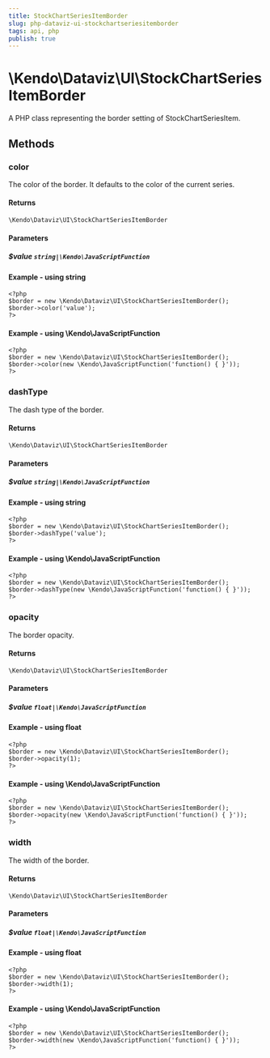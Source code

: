 ```yaml
---
title: StockChartSeriesItemBorder
slug: php-dataviz-ui-stockchartseriesitemborder
tags: api, php
publish: true
---
```


# \Kendo\Dataviz\UI\StockChartSeriesItemBorder

A PHP class representing the border setting of StockChartSeriesItem.


## Methods

### color
The color of the border.  It defaults to the color of the current series.

#### Returns
`\Kendo\Dataviz\UI\StockChartSeriesItemBorder`

#### Parameters

##### $value `string|\Kendo\JavaScriptFunction`



#### Example  - using string
    <?php
    $border = new \Kendo\Dataviz\UI\StockChartSeriesItemBorder();
    $border->color('value');
    ?>

#### Example  - using \Kendo\JavaScriptFunction
    <?php
    $border = new \Kendo\Dataviz\UI\StockChartSeriesItemBorder();
    $border->color(new \Kendo\JavaScriptFunction('function() { }'));
    ?>

### dashType
The dash type of the border.

#### Returns
`\Kendo\Dataviz\UI\StockChartSeriesItemBorder`

#### Parameters

##### $value `string|\Kendo\JavaScriptFunction`



#### Example  - using string
    <?php
    $border = new \Kendo\Dataviz\UI\StockChartSeriesItemBorder();
    $border->dashType('value');
    ?>

#### Example  - using \Kendo\JavaScriptFunction
    <?php
    $border = new \Kendo\Dataviz\UI\StockChartSeriesItemBorder();
    $border->dashType(new \Kendo\JavaScriptFunction('function() { }'));
    ?>

### opacity
The border opacity.

#### Returns
`\Kendo\Dataviz\UI\StockChartSeriesItemBorder`

#### Parameters

##### $value `float|\Kendo\JavaScriptFunction`



#### Example  - using float
    <?php
    $border = new \Kendo\Dataviz\UI\StockChartSeriesItemBorder();
    $border->opacity(1);
    ?>

#### Example  - using \Kendo\JavaScriptFunction
    <?php
    $border = new \Kendo\Dataviz\UI\StockChartSeriesItemBorder();
    $border->opacity(new \Kendo\JavaScriptFunction('function() { }'));
    ?>

### width
The width of the border.

#### Returns
`\Kendo\Dataviz\UI\StockChartSeriesItemBorder`

#### Parameters

##### $value `float|\Kendo\JavaScriptFunction`



#### Example  - using float
    <?php
    $border = new \Kendo\Dataviz\UI\StockChartSeriesItemBorder();
    $border->width(1);
    ?>

#### Example  - using \Kendo\JavaScriptFunction
    <?php
    $border = new \Kendo\Dataviz\UI\StockChartSeriesItemBorder();
    $border->width(new \Kendo\JavaScriptFunction('function() { }'));
    ?>


